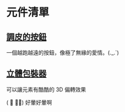 <script setup>
import BtnNaughty from '../../src/components/btn-naughty/btn-naughty.vue';
import WrapperStereoscopic from '../../src/components/wrapper-stereoscopic/wrapper-stereoscopic.vue';
import WrapperStereoscopicLayer from '../../src/components/wrapper-stereoscopic/wrapper-stereoscopic-layer.vue';
</script>

# 元件清單

## [調皮的按鈕](./btn-naughty/)

一個越跑越遠的按鈕，像極了無緣的愛情。(._.`)

<div class="flex">
  <btn-naughty label="你是好人" z-index="99" disable/>
</div>

## [立體包裝器](./wrapper-stereoscopic/)

可以讓元素有酷酷的 3D 偏轉效果

<div class="flex">
  <wrapper-stereoscopic v-slot="wrapper">
  <div
    class=" p-10 border rounded flex-center"
    :style="wrapper.style"
  >
    <wrapper-stereoscopic-layer v-slot="layer01">
      <div
        class=" p-10 border rounded flex-center"
        :style="layer01.style"
      >
        <wrapper-stereoscopic-layer v-slot="layer02">
          <div class="text-xl font-bold">
            ( ﾟ ∀。) 好暈好暈啊
          </div>
        </wrapper-stereoscopic-layer>
      </div>
    </wrapper-stereoscopic-layer>
  </div>
</wrapper-stereoscopic>
</div>
